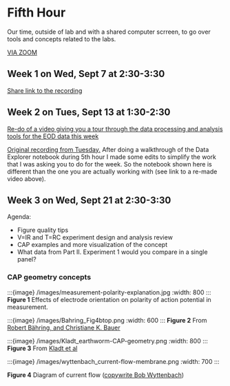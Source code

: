 # Fifth Hour

Our time, outside of lab and with a shared computer scrreen, to go over tools and concepts related to the labs.

[VIA ZOOM](https://wesleyan.zoom.us/j/94621043921?pwd=OC96eEtTMll5QitvUE9YSmtFWWgvdz09)

## Week 1 on Wed, Sept 7 at 2:30-3:30

[Share link to the recording](https://wesleyan.zoom.us/rec/share/g859mrLim3N8-tgPMDw0gyAjnC6DcgaRgUQicxSDq3lHiY2qHY5vcDzXOJ3FuBcP.Q_Wvgny3lMDoIqwY)

## Week 2 on Tues, Sept 13 at 1:30-2:30

[Re-do of a video giving you a tour through the data processing and analysis tools for the EOD data this week](https://wesleyan.zoom.us/rec/share/h63PehTOIKpbPXR_FUsBOGZ0m5mtbmZivtwb_ifk1bEHbk5rtOJYfxXC_0a-VBj1.gIFxk-mJjK_L23mA?startTime=1663159456000)

[Original recording from Tuesday.](https://wesleyan.zoom.us/rec/share/_cCU-zLOUFAsCSp1UarufCB9AYL9BVqmudfsxrs8heFM7pa6g0r-Xck7yx82ixJo.GqBeZoCo647h9A9m) After doing a walkthrough of the Data Explorer notebook during 5th hour I made some edits to simplify the work that I was asking you to do for the week. So the notebook shown here is different than the one you are actually working with (see link to a re-made video above).

## Week 3 on Wed, Sept 21 at 2:30-3:30

Agenda:
- Figure quality tips
- V=IR and T=RC experiment design and analysis review
- CAP examples and more visualization of the concept
- What data from Part II. Experiment 1 would you compare in a single panel?

### CAP geometry concepts

:::{image} /images/measurement-polarity-explanation.jpg
:width: 800
:::
**Figure 1** Effects of electrode orientation on polarity of action potential in measurement.

:::{image} /images/Bahring_Fig4btop.png
:width: 600
:::
**Figure 2** From [Robert Bähring, and Christiane K. Bauer](https://doi.org/10.1152/advan.00137.2013)

:::{image} /images/Kladt_earthworm-CAP-geometry.png
:width: 800
:::
**Figure 3** From [Kladt et al]()

:::{image} /images/wyttenbach_current-flow-membrane.png
:width: 700
:::

**Figure 4** Diagram of current flow ([copywrite Bob Wyttenbach](https://drive.google.com/file/d/10DTmijCyiAT_aMKha1qxfjJJ-GezH740/view?usp=sharing))
